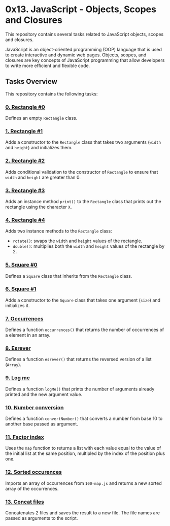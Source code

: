 # 0x13. JavaScript - Objects, Scopes and Closures

This repository contains several tasks related to JavaScript objects, scopes and closures.

JavaScript is an object-oriented programming (OOP) language that is used to create interactive and dynamic web pages. Objects, scopes, and closures are key concepts of JavaScript programming that allow developers to write more efficient and flexible code.

## Tasks Overview
This repository contains the following tasks:

### [0. Rectangle #0](./0-rectangle.js)

Defines an empty `Rectangle` class.

### [1. Rectangle #1](./1-rectangle.js)

Adds a constructor to the `Rectangle` class that takes two arguments (`width` and `height`) and initializes them.

### [2. Rectangle #2](./2-rectangle.js)

Adds conditional validation to the constructor of `Rectangle` to ensure that `width` and `height` are greater than 0.

### [3. Rectangle #3](./3-rectangle.js)

Adds an instance method `print()` to the `Rectangle` class that prints out the rectangle using the character `X`.

### [4. Rectangle #4](./4-rectangle.js)

Adds two instance methods to the `Rectangle` class:

- `rotate()`: swaps the `width` and `height` values of the rectangle.
- `double()`: multiplies both the `width` and `height` values of the rectangle by 2.

### [5. Square #0](./5-square.js)

Defines a `Square` class that inherits from the `Rectangle` class.

### [6. Square #1](./6-square.js)

Adds a constructor to the `Square` class that takes one argument (`size`) and initializes it.

### [7. Occurrences](./7-occurrences.js)

Defines a function `occurrences()` that returns the number of occurrences of a element in an array.

### [8. Esrever](./8-esrever.js)

Defines a function `esrever()` that returns the reversed version of a list (`Array`).

### [9. Log me](./9-logme.js)

Defines a function `logMe()` that prints the number of arguments already printed and the new argument value.

### [10. Number conversion](./10-converter.js)

Defines a function `convertNumber()` that converts a number from base 10 to another base passed as argument.

### [11. Factor index](./100-map.js)

Uses the `map` function to returns a list with each value equal to the value of the initial list at the same position, multipled by the index of the position plus one.

### [12. Sorted occurences](./101-sorted.js)

Imports an array of occurrences from `100-map.js` and returns a new sorted array of the occurrences.

### [13. Concat files](./102-concat.js)

Concatenates 2 files and saves the result to a new file. The file names are passed as arguments to the script.

